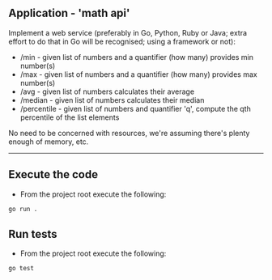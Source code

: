 ## Application - 'math api'

Implement a web service (preferably in Go, Python, Ruby or Java; extra effort to do that in Go
will be recognised; using a framework or not):

- /min - given list of numbers and a quantifier (how many) provides min number(s)
- /max - given list of numbers and a quantifier (how many) provides max number(s)
- /avg - given list of numbers calculates their average
- /median - given list of numbers calculates their median
- /percentile - given list of numbers and quantifier 'q', compute the qth percentile of the list elements

No need to be concerned with resources, we're assuming there's plenty enough of memory, etc.

---

## Execute the code
- From the project root execute the following:
```bash
go run .
```

## Run tests

- From the project root execute the following:
```bash
go test
```


